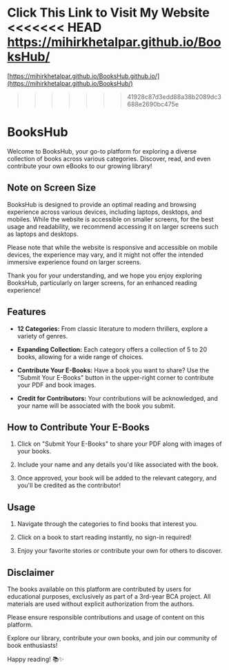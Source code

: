 Click This Link to Visit My Website
<<<<<<< HEAD
https://mihirkhetalpar.github.io/BooksHub/
=======
[https://mihirkhetalpar.github.io/BooksHub.github.io/](https://mihirkhetalpar.github.io/BooksHub/)
>>>>>>> 41928c87d3edd88a38b2089dc3688e2690bc475e

# BooksHub

Welcome to BooksHub, your go-to platform for exploring a diverse collection of books across various categories. Discover, read, and even contribute your own eBooks to our growing library!

## Note on Screen Size

BooksHub is designed to provide an optimal reading and browsing experience across various devices, including laptops, desktops, and mobiles. While the website is accessible on smaller screens, for the best usage and readability, we recommend accessing it on larger screens such as laptops and desktops.

Please note that while the website is responsive and accessible on mobile devices, the experience may vary, and it might not offer the intended immersive experience found on larger screens.

Thank you for your understanding, and we hope you enjoy exploring BooksHub, particularly on larger screens, for an enhanced reading experience!

## Features

- **12 Categories:** From classic literature to modern thrillers, explore a variety of genres.

- **Expanding Collection:** Each category offers a collection of 5 to 20 books, allowing for a wide range of choices.

- **Contribute Your E-Books:** Have a book you want to share? Use the "Submit Your E-Books" button in the upper-right corner to contribute your PDF and book images.

- **Credit for Contributors:** Your contributions will be acknowledged, and your name will be associated with the book you submit.

## How to Contribute Your E-Books

1. Click on "Submit Your E-Books" to share your PDF along with images of your books.

2. Include your name and any details you'd like associated with the book.

3. Once approved, your book will be added to the relevant category, and you'll be credited as the contributor!

## Usage

1. Navigate through the categories to find books that interest you.

2. Click on a book to start reading instantly, no sign-in required!

3. Enjoy your favorite stories or contribute your own for others to discover.

## Disclaimer

The books available on this platform are contributed by users for educational purposes, exclusively as part of a 3rd-year BCA project. All materials are used without explicit authorization from the authors.

Please ensure responsible contributions and usage of content on this platform.

Explore our library, contribute your own books, and join our community of book enthusiasts!

Happy reading! 📚✨

